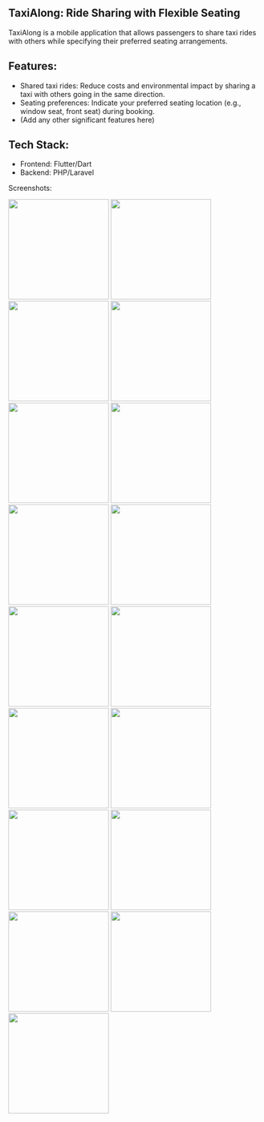 ## TaxiAlong: Ride Sharing with Flexible Seating 

TaxiAlong is a mobile application that allows passengers to share taxi rides with others while specifying their preferred seating arrangements. 

## Features: 
- Shared taxi rides: Reduce costs and environmental impact by sharing a taxi with others going in the same direction.
- Seating preferences: Indicate your preferred seating location (e.g., window seat, front seat) during booking.
- (Add any other significant features here)

## Tech Stack: 
- Frontend: Flutter/Dart
- Backend: PHP/Laravel 

Screenshots:  

<img src="screenshots/1.png" width="200"/>
<img src="screenshots/2.png" width="200"/>
<img src="screenshots/3.png" width="200"/>
<img src="screenshots/4.png" width="200"/>
<img src="screenshots/5.png" width="200"/>
<img src="screenshots/6.png" width="200"/>
<img src="screenshots/7.png" width="200"/>
<img src="screenshots/8.png" width="200"/>
<img src="screenshots/9.png" width="200"/>
<img src="screenshots/10.png" width="200"/>
<img src="screenshots/11.png" width="200"/>
<img src="screenshots/12.png" width="200"/>
<img src="screenshots/13.png" width="200"/>
<img src="screenshots/14.png" width="200"/>
<img src="screenshots/15.png" width="200"/>
<img src="screenshots/16.png" width="200"/>
<img src="screenshots/17.png" width="200"/>








